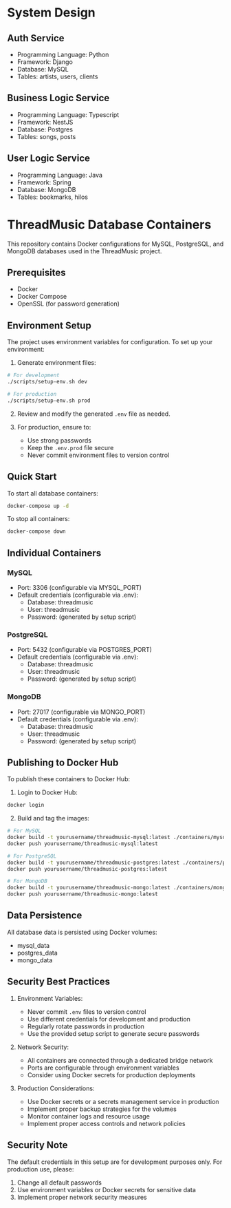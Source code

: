 # System Design

## Auth Service
- Programming Language: Python
- Framework: Django
- Database: MySQL
- Tables: artists, users, clients

## Business Logic Service
- Programming Language: Typescript
- Framework: NestJS
- Database: Postgres
- Tables: songs, posts

## User Logic Service
- Programming Language: Java
- Framework: Spring
- Database: MongoDB
- Tables: bookmarks, hilos

# ThreadMusic Database Containers

This repository contains Docker configurations for MySQL, PostgreSQL, and MongoDB databases used in the ThreadMusic project.

## Prerequisites

- Docker
- Docker Compose
- OpenSSL (for password generation)

## Environment Setup

The project uses environment variables for configuration. To set up your environment:

1. Generate environment files:
```bash
# For development
./scripts/setup-env.sh dev

# For production
./scripts/setup-env.sh prod
```

2. Review and modify the generated `.env` file as needed.

3. For production, ensure to:
   - Use strong passwords
   - Keep the `.env.prod` file secure
   - Never commit environment files to version control

## Quick Start

To start all database containers:

```bash
docker-compose up -d
```

To stop all containers:

```bash
docker-compose down
```

## Individual Containers

### MySQL
- Port: 3306 (configurable via MYSQL_PORT)
- Default credentials (configurable via .env):
  - Database: threadmusic
  - User: threadmusic
  - Password: (generated by setup script)

### PostgreSQL
- Port: 5432 (configurable via POSTGRES_PORT)
- Default credentials (configurable via .env):
  - Database: threadmusic
  - User: threadmusic
  - Password: (generated by setup script)

### MongoDB
- Port: 27017 (configurable via MONGO_PORT)
- Default credentials (configurable via .env):
  - Database: threadmusic
  - User: threadmusic
  - Password: (generated by setup script)

## Publishing to Docker Hub

To publish these containers to Docker Hub:

1. Login to Docker Hub:
```bash
docker login
```

2. Build and tag the images:
```bash
# For MySQL
docker build -t yourusername/threadmusic-mysql:latest ./containers/mysql
docker push yourusername/threadmusic-mysql:latest

# For PostgreSQL
docker build -t yourusername/threadmusic-postgres:latest ./containers/postgres
docker push yourusername/threadmusic-postgres:latest

# For MongoDB
docker build -t yourusername/threadmusic-mongo:latest ./containers/mongo
docker push yourusername/threadmusic-mongo:latest
```

## Data Persistence

All database data is persisted using Docker volumes:
- mysql_data
- postgres_data
- mongo_data

## Security Best Practices

1. Environment Variables:
   - Never commit `.env` files to version control
   - Use different credentials for development and production
   - Regularly rotate passwords in production
   - Use the provided setup script to generate secure passwords

2. Network Security:
   - All containers are connected through a dedicated bridge network
   - Ports are configurable through environment variables
   - Consider using Docker secrets for production deployments

3. Production Considerations:
   - Use Docker secrets or a secrets management service in production
   - Implement proper backup strategies for the volumes
   - Monitor container logs and resource usage
   - Implement proper access controls and network policies

## Security Note

The default credentials in this setup are for development purposes only. For production use, please:
1. Change all default passwords
2. Use environment variables or Docker secrets for sensitive data
3. Implement proper network security measures




